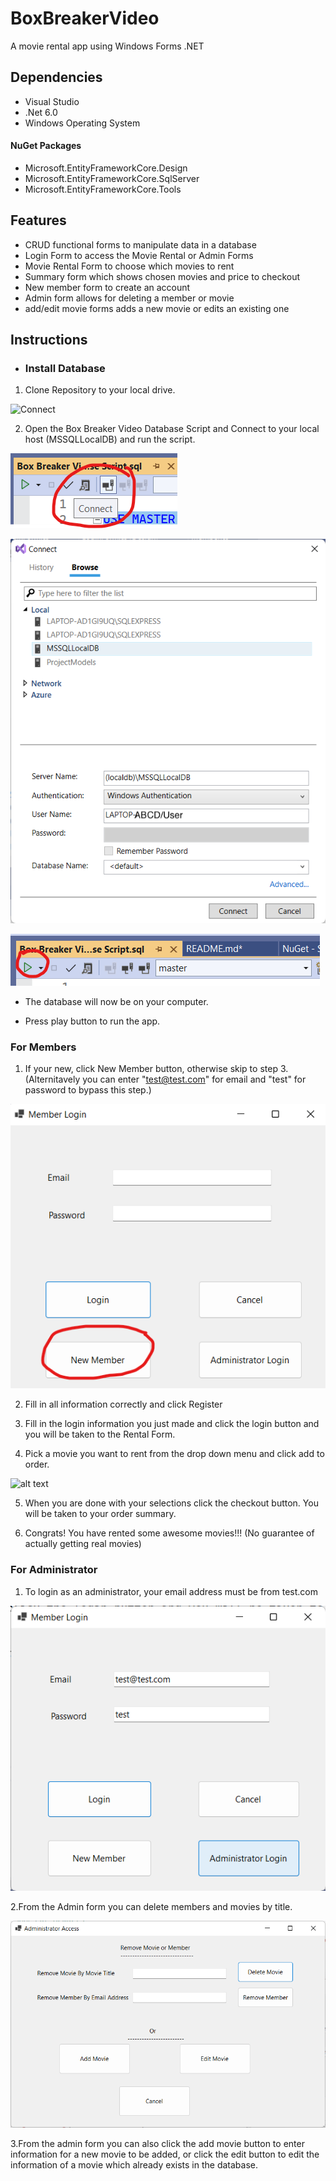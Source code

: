 # BoxBreakerVideo
A movie rental app using Windows Forms .NET

## Dependencies
- Visual Studio
- .Net 6.0
- Windows Operating System
#### NuGet Packages
- Microsoft.EntityFrameworkCore.Design
- Microsoft.EntityFrameworkCore.SqlServer
- Microsoft.EntityFrameworkCore.Tools

## Features
- CRUD functional forms to manipulate data in a database
- Login Form to access the Movie Rental or Admin Forms
- Movie Rental Form to choose which movies to rent
- Summary form which shows chosen movies and price to checkout
- New member form to create an account
- Admin form allows for deleting a member or movie
- add/edit movie forms adds a new movie or edits an existing one


## Instructions
- ### Install Database
1. Clone Repository to your local drive.

![Connect](BoxBreakerVideo/BoxBreakerVideoPics/Screenshot_2023-03-08_170037.png)

2. Open the Box Breaker Video Database Script and Connect to your local host (MSSQLLocalDB) and run the script.

![alt text](BoxBreakerVideo/BoxBreakerVideoPics/connect.png "Connect")

![alt text](BoxBreakerVideo/BoxBreakerVideoPics/connect2.png "Connect")

![alt text](BoxBreakerVideo/BoxBreakerVideoPics/runScript.png "Connect")

- The database will now be on your computer.

- Press play button to run the app.

### For Members 
1. If your new, click New Member button, otherwise skip to step 3.
(Alternitavely you can enter "test@test.com" for email and "test" for password to bypass this step.)

![alt text](BoxBreakerVideo/BoxBreakerVideoPics/newMember.png "Member Button")

2. Fill in all information correctly and click Register

3. Fill in the login information you just made and click the login button and you will be taken to the Rental Form.

4. Pick a movie you want to rent from the drop down menu and click add to order.

![alt text](BoxBreakerVideo/BoxBreakerVideoPics/rentalFrom.png "Rental Form")

5. When you are done with your selections click the checkout button. You will be taken to your order summary.

6. Congrats! You have rented some awesome movies!!! (No guarantee of actually getting real movies)


### For Administrator
1. To login as an administrator, your email address must be from test.com

![alt text](BoxBreakerVideo/BoxBreakerVideoPics/adminLogin.png "")

2.From the Admin form you can delete members and movies by title.

![alt text](BoxBreakerVideo/BoxBreakerVideoPics/adminDelete.png "Admin Form")

3.From the admin form you can also click the add movie button to enter information for a new movie to be added,
or click the edit button to edit the information of a movie which already exists in the database.
